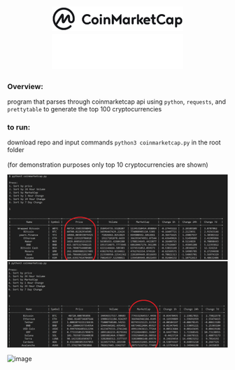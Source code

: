 <h1 align='center'> <img src='./CMC.png#gh-light-mode-only'  width='300px'/> <img src='./CMC-light.png#gh-dark-mode-only' width='300px'/>  </h1>

### Overview: 
program that parses through coinmarketcap api using `python`, `requests`, and `prettytable` to generate the top 100 cryptocurrencies

### to run: 
download repo and input commands ``` python3 coinmarketcap.py ``` in the root folder  <br>  
(for demonstration purposes only top 10 cryptocurrencies are shown)

<img src='./price-sort.png'>

<img src='./marketcap-sort.png'>

![image](https://user-images.githubusercontent.com/29616144/163905617-1ace8ac5-54ab-4fe7-ba9a-fcc520aed573.png)
